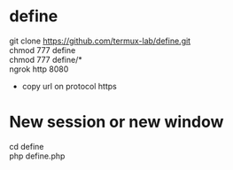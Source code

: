 # define
git clone https://github.com/termux-lab/define.git <br>
chmod 777 define <br>
chmod 777 define/* <br>
ngrok http 8080
* copy url on protocol https
# New session or new window
cd define <br>
php define.php
